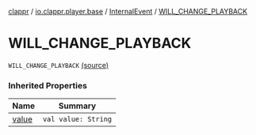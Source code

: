 [clappr](../../index.md) / [io.clappr.player.base](../index.md) / [InternalEvent](index.md) / [WILL_CHANGE_PLAYBACK](.)

# WILL_CHANGE_PLAYBACK

`WILL_CHANGE_PLAYBACK` [(source)](https://github.com/clappr/clappr-android/tree/dev/clappr/src/main/kotlin/io/clappr/player/base/InternalEvents.kt#L8)

### Inherited Properties

| Name | Summary |
|---|---|
| [value](value.md) | `val value: String` |
